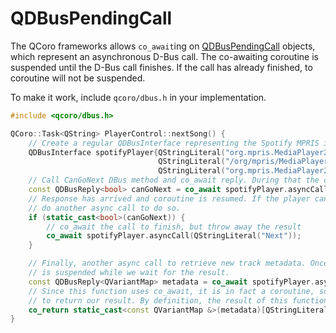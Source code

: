 # QDBusPendingCall

The QCoro frameworks allows `co_await`ing on [QDBusPendingCall][qdoc-qdbuspendingcall] objects,
which represent an asynchronous D-Bus call. The co-awaiting coroutine is suspended until the
D-Bus call finishes. If the call has already finished, to coroutine will not be suspended.

To make it work, include `qcoro/dbus.h` in your implementation.

```cpp
#include <qcoro/dbus.h>

QCoro::Task<QString> PlayerControl::nextSong() {
    // Create a regular QDBusInterface representing the Spotify MPRIS interface
    QDBusInterface spotifyPlayer{QStringLiteral("org.mpris.MediaPlayer2.spotify"),
                                 QStringLiteral("/org/mpris/MediaPlayer2"),
                                 QStringLiteral("org.mpris.MediaPlayer2.Player")};
    // Call CanGoNext DBus method and co_await reply. During that the current coroutine is suspended.
    const QDBusReply<bool> canGoNext = co_await spotifyPlayer.asyncCall(QStringLiteral("CanGoNext"));
    // Response has arrived and coroutine is resumed. If the player can go to the next song,
    // do another async call to do so.
    if (static_cast<bool>(canGoNext)) {
        // co_await the call to finish, but throw away the result
        co_await spotifyPlayer.asyncCall(QStringLiteral("Next"));
    }

    // Finally, another async call to retrieve new track metadata. Once again, the coroutine
    // is suspended while we wait for the result.
    const QDBusReply<QVariantMap> metadata = co_await spotifyPlayer.asyncCall(QStringLiteral("Metadata"));
    // Since this function uses co_await, it is in fact a coroutine, so it must use co_return in order
    // to return our result. By definition, the result of this function can be co_awaited by the caller.
    co_return static_cast<const QVariantMap &>(metadata)[QStringLiteral("xesam:title")].toString();
}
```

[qdoc-qdbuspendingcall]: https://doc.qt.io/qt-5/qdbuspendingcall.html

